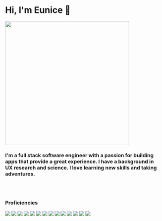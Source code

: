 # Hi, I'm Eunice 👋
<img src="https://s3.us-east-2.amazonaws.com/park-hopper-2023/512640416d004d46a28163c90a27bad9.jpeg
" height="400">

### I'm a full stack software engineer with a passion for building apps that provide a great experience. I have a background in UX research and science. I love learning new skills and taking adventures.
<br>
<br>

### Proficiencies
<img src= "https://img.shields.io/badge/React-20232A?style=for-the-badge&logo=react&logoColor=61DAFB
">
<img src="
https://img.shields.io/badge/Python-3776AB?style=for-the-badge&logo=python&logoColor=white">
<img src="https://img.shields.io/badge/Express.js-404D59?style=for-the-badge">
<img src="https://img.shields.io/badge/Node.js-43853D?style=for-the-badge&logo=node.js&logoColor=white">
<img src="https://img.shields.io/badge/Django-092E20?style=for-the-badge&logo=django&logoColor=white">
<img src="https://img.shields.io/badge/MongoDB-4EA94B?style=for-the-badge&logo=mongodb&logoColor=white">
<img src="https://img.shields.io/badge/PostgreSQL-316192?style=for-the-badge&logo=postgresql&logoColor=white">
<img src="https://img.shields.io/badge/Amazon_AWS-FF9900?style=for-the-badge&logo=amazonaws&logoColor=white">
<img src="https://img.shields.io/badge/Netlify-00C7B7?style=for-the-badge&logo=netlify&logoColor=white">
<img src="https://img.shields.io/badge/Bootstrap-563D7C?style=for-the-badge&logo=bootstrap&logoColor=white">
<img src="https://img.shields.io/badge/JavaScript-F7DF1E?style=for-the-badge&logo=javascript&logoColor=black">
<img src="https://img.shields.io/badge/HTML5-E34F26?style=for-the-badge&logo=html5&logoColor=white">
<img src="https://img.shields.io/badge/CSS3-1572B6?style=for-the-badge&logo=css3&logoColor=white">
<img src="https://img.shields.io/badge/R-276DC3?style=for-the-badge&logo=r&logoColor=white">
